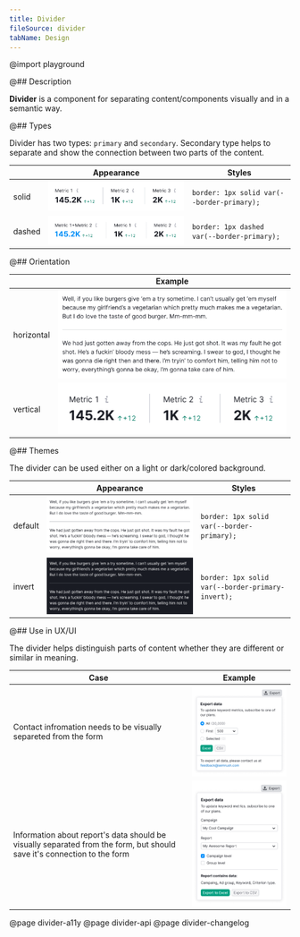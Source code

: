 ```yaml
---
title: Divider
fileSource: divider
tabName: Design
---
```


@import playground

@## Description

**Divider** is a component for separating content/components visually and in a semantic way.

@## Types

Divider has two types: `primary` and `secondary`. Secondary type helps to separate and show the connection between two parts of the content.

|        | Appearance                           | Styles                                      |
| ------ | ------------------------------------ | ------------------------------------------- |
| solid  | ![solid-divider](static/solid.png)   | `border: 1px solid var(--border-primary);`  |
| dashed | ![dashed-divider](static/dashed.png) | `border: 1px dashed var(--border-primary);` |

@## Orientation

|            | Example                                         |
| ---------- | ----------------------------------------------- |
| horizontal | ![horizontal-divider](static/default-theme.png) |
| vertical   | ![vertical-divider](static/solid.png)           |

@## Themes

The divider can be used either on a light or dark/colored background.

|         | Appearance                                   | Styles                                            |
| ------- | -------------------------------------------- | ------------------------------------------------- |
| default | ![default-divider](static/default-theme.png) | `border: 1px solid var(--border-primary);`        |
| invert  | ![invert-divider](static/invert-theme.png)   | `border: 1px solid var(--border-primary-invert);` |

@## Use in UX/UI

The divider helps distinguish parts of content whether they are different or similar in meaning.

| Case                                                                                                                    | Example                          |
| ----------------------------------------------------------------------------------------------------------------------- | -------------------------------- |
| Contact infromation needs to be visually separeted from the form                                                        | ![divider-use](static/use-1.png) |
| Information about report's data should be visually separated from the form, but should save it's connection to the form | ![divider-use](static/use-2.png) |

@page divider-a11y
@page divider-api
@page divider-changelog
